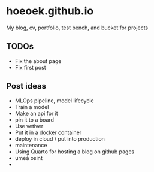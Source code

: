 # hoeoek.github.io
My blog, cv, portfolio, test bench, and bucket for projects

## TODOs
-  Fix the about page
-  Fix first post


## Post ideas
-  MLOps pipeline, model lifecycle
  -  Train a model
  -  Make an api for it
  -  pin it to a board
  -  Use vetiver
  -  Put it in a docker container
  -  deploy in cloud / put into production
  -  maintenance
-  Using Quarto for hosting a blog on github pages
-  umeå osint
-  
